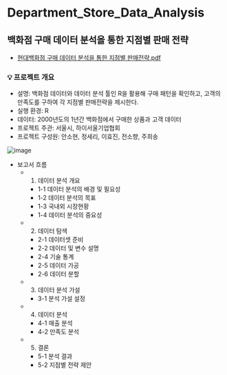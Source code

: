 # Department_Store_Data_Analysis

## 백화점 구매 데이터 분석을 통한 지점별 판매 전략
- [현대백화점 구매 데이터 분석을 통한 지점별 판매전략.pdf](https://github.com/Seri-Jung/Department_Store_Data_Analysis/files/8283902/default.pdf)

### 💡 프로젝트 개요
- 설명: 백화점 데이터와 데이터 분석 툴인 R을 활용해 구매 패턴을 확인하고, 고객의 만족도를 구하여 각 지점별 판매전략을 제시한다.
- 실행 환경: R
- 데이터: 2000년도의 1년간 백화점에서 구매한 상품과 고객 데이터
- 프로젝트 주관: 서울시, 하이서울기업협회
- 프로젝트 구성원: 안소현, 정세리, 이효진, 전소향, 주희송


![image](https://user-images.githubusercontent.com/69622147/158790203-e618cb93-dfc9-4076-bf4a-bb1ccafaa3fb.png)

- 보고서 흐름  
  - 1. 데이터 분석 개요
    - 1-1 데이터 분석의 배경 및 필요성
    - 1-2 데이터 분석의 목표
    - 1-3 국내외 시장현황
    - 1-4 데이터 분석의 중요성
  - 2. 데이터 탐색
    - 2-1 데이터셋 준비
    - 2-2 데이터 및 변수 설명
    - 2-4 기술 통계
    - 2-5 데이터 가공
    - 2-6 데이터 분할
  - 3. 데이터 분석 가설
    - 3-1 분석 가설 설정
  - 4. 데이터 분석
    - 4-1 매출 분석
    - 4-2 만족도 분석
  - 5. 결론
    - 5-1 분석 결과
    - 5-2 지점별 전략 제안

